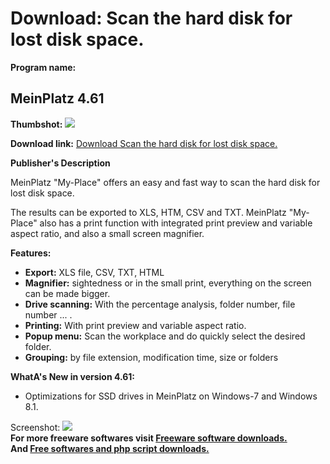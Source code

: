 # Download: Scan the hard disk for lost disk space.

**Program name:**

## MeinPlatz 4.61

  
**Thumbshot:** ![](http://www.freewarefiles.com/screenshot/MeinPlatz4_md.jpg)   
  
**Download link:** [Download Scan the hard disk for lost disk space.](http://freesoftwares.boysofts.com/MeinPlatz_program_54408.html)  
  


**Publisher's Description**  
  


MeinPlatz "My-Place" offers an easy and fast way to scan the hard disk for lost disk space. 

The results can be exported to XLS, HTM, CSV and TXT. MeinPlatz "My-Place" also has a print function with integrated print preview and variable aspect ratio, and also a small screen magnifier.

**Features:**

  * **Export:** XLS file, CSV, TXT, HTML 
  * **Magnifier:** sightedness or in the small print, everything on the screen can be made bigger. 
  * **Drive scanning:** With the percentage analysis, folder number, file number ... . 
  * **Printing:** With print preview and variable aspect ratio. 
  * **Popup menu:** Scan the workplace and do quickly select the desired folder. 
  * **Grouping:** by file extension, modification time, size or folders 

**WhatA's New in version 4.61:**

  * Optimizations for SSD drives in MeinPlatz on Windows-7 and Windows 8.1. 

  
  
Screenshot: ![](http://www.freewarefiles.com/screenshot/MeinPlatz4.jpg)   
**For more freeware softwares visit [Freeware software downloads.](http://freesoftwares.boysofts.com/)**   
**And [Free softwares and php script downloads.](http://www.boysofts.com/)**
